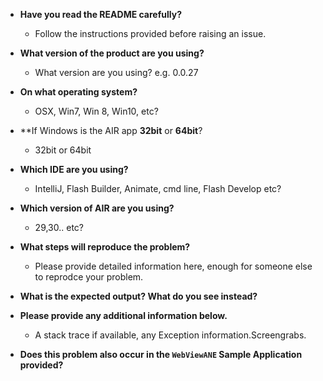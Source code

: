 - **Have you read the README carefully?**
    - Follow the instructions provided before raising an issue.
    
- **What version of the product are you using?**
    - What version are you using?
e.g. 0.0.27

- **On what operating system?**
    - OSX, Win7, Win 8, Win10, etc?
    
- **If Windows is the AIR app **32bit** or **64bit**?
    - 32bit or 64bit

- **Which IDE are you using?**
    - IntelliJ, Flash Builder, Animate, cmd line, Flash Develop etc?

- **Which version of AIR are you using?**
    - 29,30.. etc?

- **What steps will reproduce the problem?**
    - Please provide detailed information here, enough for someone else to reprodce your problem.

- **What is the expected output? What do you see instead?**

- **Please provide any additional information below.**
    - A stack trace if available, any Exception information.Screengrabs.

- **Does this problem also occur in the `WebViewANE` Sample Application provided?**
